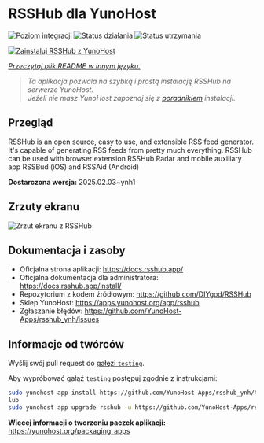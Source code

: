 <!--
To README zostało automatycznie wygenerowane przez <https://github.com/YunoHost/apps/tree/master/tools/readme_generator>
Nie powinno być ono edytowane ręcznie.
-->

# RSSHub dla YunoHost

[![Poziom integracji](https://apps.yunohost.org/badge/integration/rsshub)](https://ci-apps.yunohost.org/ci/apps/rsshub/)
![Status działania](https://apps.yunohost.org/badge/state/rsshub)
![Status utrzymania](https://apps.yunohost.org/badge/maintained/rsshub)

[![Zainstaluj RSSHub z YunoHost](https://install-app.yunohost.org/install-with-yunohost.svg)](https://install-app.yunohost.org/?app=rsshub)

*[Przeczytaj plik README w innym języku.](./ALL_README.md)*

> *Ta aplikacja pozwala na szybką i prostą instalację RSSHub na serwerze YunoHost.*  
> *Jeżeli nie masz YunoHost zapoznaj się z [poradnikiem](https://yunohost.org/install) instalacji.*

## Przegląd

RSSHub is an open source, easy to use, and extensible RSS feed generator. It's capable of generating RSS feeds from pretty much everything. RSSHub can be used with browser extension RSSHub Radar and mobile auxiliary app RSSBud (iOS) and RSSAid (Android)


**Dostarczona wersja:** 2025.02.03~ynh1

## Zrzuty ekranu

![Zrzut ekranu z RSSHub](./doc/screenshots/screenshot.png)

## Dokumentacja i zasoby

- Oficjalna strona aplikacji: <https://docs.rsshub.app/>
- Oficjalna dokumentacja dla administratora: <https://docs.rsshub.app/install/>
- Repozytorium z kodem źródłowym: <https://github.com/DIYgod/RSSHub>
- Sklep YunoHost: <https://apps.yunohost.org/app/rsshub>
- Zgłaszanie błędów: <https://github.com/YunoHost-Apps/rsshub_ynh/issues>

## Informacje od twórców

Wyślij swój pull request do [gałęzi `testing`](https://github.com/YunoHost-Apps/rsshub_ynh/tree/testing).

Aby wypróbować gałąź `testing` postępuj zgodnie z instrukcjami:

```bash
sudo yunohost app install https://github.com/YunoHost-Apps/rsshub_ynh/tree/testing --debug
lub
sudo yunohost app upgrade rsshub -u https://github.com/YunoHost-Apps/rsshub_ynh/tree/testing --debug
```

**Więcej informacji o tworzeniu paczek aplikacji:** <https://yunohost.org/packaging_apps>
